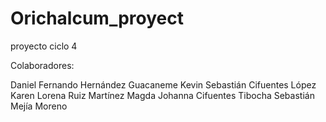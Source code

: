 # Orichalcum_proyect
proyecto ciclo 4

Colaboradores:

Daniel Fernando Hernández Guacaneme
Kevin Sebastián Cifuentes López
Karen Lorena Ruiz Martínez
Magda Johanna Cifuentes Tibocha
Sebastián Mejía Moreno
